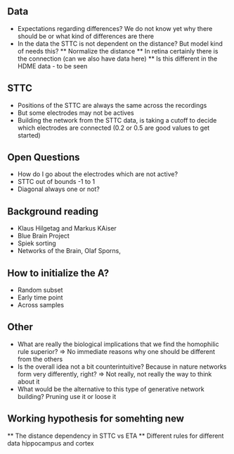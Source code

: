 ## Data
* Expectations regarding differences? We do not know yet why there should be or what kind of differences are there
* In the data the STTC is not dependent on the distance? But model kind of needs this?
** Normalize the distance
** In retina certainly there is the connection (can we also have data here)
** Is this different in the HDME data - to be seen

## STTC
* Positions of the STTC are always the same across the recordings
* But some electrodes may not be actives
* Building the network from the STTC data, is taking a cutoff to decide which electrodes are connected (0.2 or 0.5 are good values to get started)

## Open Questions
* How do I go about the electrodes which are not active?
* STTC out of bounds -1 to 1
* Diagonal always one or not?

## Background reading
* Klaus Hilgetag and Markus KAiser
* Blue Brain Project
* Spiek sorting
* Networks of the Brain, Olaf Sporns,

## How to initialize the A?
* Random subset
* Early time point
* Across samples

## Other
* What are really the biological implications that we find the homophilic rule superior? => No immediate reasons why one should be different from the others
* Is the overall idea not a bit counterintuitive? Because in nature networks form very differently, right? => Not really, not really the way to think about it
* What would be the alternative to this type of generative network building? Pruning use it or loose it

## Working hypothesis for somehting new
** The distance dependency in STTC vs ETA
** Different rules for different data hippocampus and cortex
